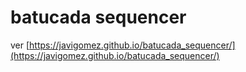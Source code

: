 # batucada sequencer

ver [https://javigomez.github.io/batucada_sequencer/](https://javigomez.github.io/batucada_sequencer/)
